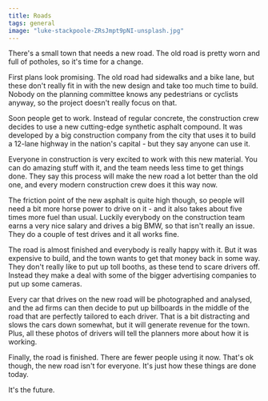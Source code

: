 ```yaml
---
title: Roads
tags: general
image: "luke-stackpoole-ZRsJmpt9pNI-unsplash.jpg"
---
```


<p class="lead">There's a small town that needs a new road. The old road is pretty worn and full of potholes, so it's time for a change.</p>

First plans look promising. The old road had sidewalks and a bike lane, but these don't really fit in with the new design and take too much time to build. Nobody on the planning committee knows any pedestrians or cyclists anyway, so the project doesn't really focus on that.

Soon people get to work. Instead of regular concrete, the construction crew decides to use a new cutting-edge synthetic asphalt compound. It was developed by a big construction company from the city that uses it to build a 12-lane highway in the nation's capital - but they say anyone can use it. 

Everyone in construction is very excited to work with this new material. You can do amazing stuff with it, and the team needs less time to get things done. They say this process will make the new road a lot better than the old one, and every modern construction crew does it this way now.

The friction point of the new asphalt is quite high though, so people will need a bit more horse power to drive on it - and it also takes about five times more fuel than usual. Luckily everybody on the construction team earns a very nice salary and drives a big BMW, so that isn't really an issue. They do a couple of test drives and it all works fine.

The road is almost finished and everybody is really happy with it. But it was expensive to build, and the town wants to get that money back in some way. They don't really like to put up toll booths, as these tend to scare drivers off. Instead they make a deal with some of the bigger advertising companies to put up some cameras. 

Every car that drives on the new road will be photographed and analysed, and the ad firms can then decide to put up billboards in the middle of the road that are perfectly tailored to each driver. That is a bit distracting and slows the cars down somewhat, but it will generate revenue for the town. Plus, all these photos of drivers will tell the planners more about how it is working.

Finally, the road is finished. 
There are fewer people using it now. That's ok though, the new road isn't for everyone. It's just how these things are done today.

It's the future.

